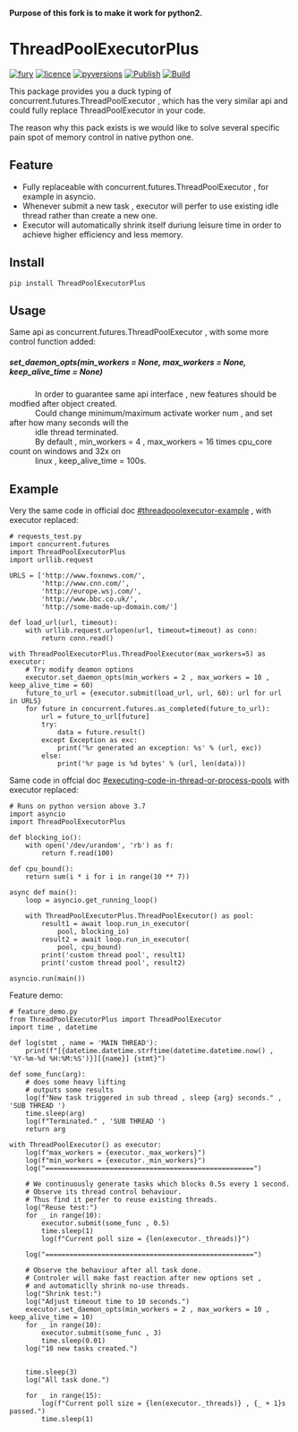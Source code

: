 


**Purpose of this fork is to make it work for python2.**



# ThreadPoolExecutorPlus
[![fury](https://badge.fury.io/py/ThreadPoolExecutorPlus.svg)](https://badge.fury.io/py/ThreadPoolExecutorPlus)
[![licence](https://img.shields.io/github/license/GoodManWEN/ThreadPoolExecutorPlus)](https://github.com/GoodManWEN/ThreadPoolExecutorPlus/blob/master/LICENSE)
[![pyversions](https://img.shields.io/pypi/pyversions/ThreadPoolExecutorPlus.svg)](https://pypi.org/project/ThreadPoolExecutorPlus/)
[![Publish](https://github.com/GoodManWEN/ThreadPoolExecutorPlus/workflows/Publish/badge.svg)](https://github.com/GoodManWEN/ThreadPoolExecutorPlus/actions?query=workflow:Publish)
[![Build](https://github.com/GoodManWEN/ThreadPoolExecutorPlus/workflows/Build/badge.svg)](https://github.com/GoodManWEN/ThreadPoolExecutorPlus/actions?query=workflow:Build)

This package provides you a duck typing of concurrent.futures.ThreadPoolExecutor , which has the very similar api and could fully replace ThreadPoolExecutor in your code.

The reason why this pack exists is we would like to solve several specific pain spot of memory control in native python one.

## Feature
- Fully replaceable with concurrent.futures.ThreadPoolExecutor , for example in asyncio.
- Whenever submit a new task , executor will perfer to use existing idle thread rather than create a new one.
- Executor will automatically shrink itself duriung leisure time in order to achieve higher efficiency and less memory.

## Install

    pip install ThreadPoolExecutorPlus

## Usage
Same api as concurrent.futures.ThreadPoolExecutor , with some more control function added:

##### set_daemon_opts(min_workers = None, max_workers = None, keep_alive_time = None)
    
&emsp;&emsp;&emsp; In order to guarantee same api interface , new features should be modfied after object created.  
&emsp;&emsp;&emsp; Could change minimum/maximum activate worker num , and set after how many seconds will the  
&emsp;&emsp;&emsp; idle thread terminated.   
&emsp;&emsp;&emsp; By default , min_workers = 4 , max_workers = 16 times cpu_core count on windows and 32x on  
&emsp;&emsp;&emsp; linux , keep_alive_time = 100s. 

## Example

Very the same code in official doc [#threadpoolexecutor-example](https://docs.python.org/3/library/concurrent.futures.html#threadpoolexecutor-example) , with executor replaced:
```Python3
# requests_test.py
import concurrent.futures
import ThreadPoolExecutorPlus
import urllib.request

URLS = ['http://www.foxnews.com/',
        'http://www.cnn.com/',
        'http://europe.wsj.com/',
        'http://www.bbc.co.uk/',
        'http://some-made-up-domain.com/']

def load_url(url, timeout):
    with urllib.request.urlopen(url, timeout=timeout) as conn:
        return conn.read()

with ThreadPoolExecutorPlus.ThreadPoolExecutor(max_workers=5) as executor:
    # Try modify deamon options
    executor.set_daemon_opts(min_workers = 2 , max_workers = 10 , keep_alive_time = 60)
    future_to_url = {executor.submit(load_url, url, 60): url for url in URLS}
    for future in concurrent.futures.as_completed(future_to_url):
        url = future_to_url[future]
        try:
            data = future.result()
        except Exception as exc:
            print('%r generated an exception: %s' % (url, exc))
        else:
            print('%r page is %d bytes' % (url, len(data)))
```

Same code in offcial doc [#executing-code-in-thread-or-process-pools](https://docs.python.org/3/library/asyncio-eventloop.html#executing-code-in-thread-or-process-pools) with executor replaced:
```Python3
# Runs on python version above 3.7
import asyncio
import ThreadPoolExecutorPlus

def blocking_io():
    with open('/dev/urandom', 'rb') as f:
        return f.read(100)

def cpu_bound():
    return sum(i * i for i in range(10 ** 7))

async def main():
    loop = asyncio.get_running_loop()

    with ThreadPoolExecutorPlus.ThreadPoolExecutor() as pool:
        result1 = await loop.run_in_executor(
            pool, blocking_io)
        result2 = await loop.run_in_executor(
            pool, cpu_bound)
        print('custom thread pool', result1)
        print('custom thread pool', result2)

asyncio.run(main())
```

Feature demo:
```Python3
# feature_demo.py
from ThreadPoolExecutorPlus import ThreadPoolExecutor
import time , datetime

def log(stmt , name = 'MAIN THREAD'):
    print(f"[{datetime.datetime.strftime(datetime.datetime.now() , '%Y-%m-%d %H:%M:%S')}][{name}] {stmt}")

def some_func(arg):
    # does some heavy lifting
    # outputs some results
    log(f"New task triggered in sub thread , sleep {arg} seconds." , 'SUB THREAD ')
    time.sleep(arg)
    log(f"Terminated." , 'SUB THREAD ') 
    return arg

with ThreadPoolExecutor() as executor:
    log(f"max_workers = {executor._max_workers}")
    log(f"min_workers = {executor._min_workers}")
    log("====================================================")

    # We continuously generate tasks which blocks 0.5s every 1 second.
    # Observe its thread control behaviour.
    # Thus find it perfer to reuse existing threads.
    log("Reuse test:")
    for _ in range(10):
        executor.submit(some_func , 0.5)
        time.sleep(1)
        log(f"Current poll size = {len(executor._threads)}")

    log("====================================================")

    # Observe the behaviour after all task done.
    # Controler will make fast reaction after new options set ,
    # and automaticlly shrink no-use threads.
    log("Shrink test:")
    log("Adjust timeout time to 10 seconds.")
    executor.set_daemon_opts(min_workers = 2 , max_workers = 10 , keep_alive_time = 10)
    for _ in range(10):
        executor.submit(some_func , 3)
        time.sleep(0.01)
    log("10 new tasks created.")


    time.sleep(3)
    log("All task done.")
    
    for _ in range(15):
        log(f"Current poll size = {len(executor._threads)} , {_ + 1}s passed.")
        time.sleep(1)
```
